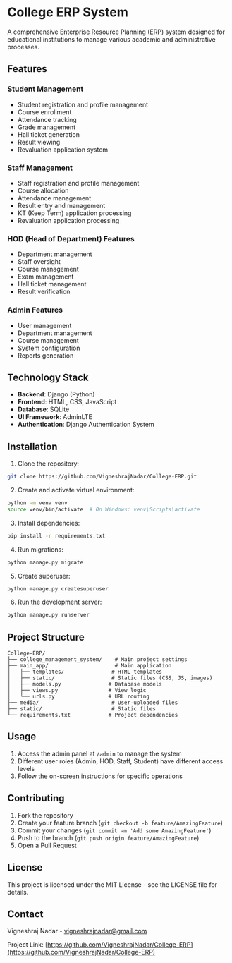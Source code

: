 # College ERP System

A comprehensive Enterprise Resource Planning (ERP) system designed for educational institutions to manage various academic and administrative processes.

## Features

### Student Management
- Student registration and profile management
- Course enrollment
- Attendance tracking
- Grade management
- Hall ticket generation
- Result viewing
- Revaluation application system

### Staff Management
- Staff registration and profile management
- Course allocation
- Attendance management
- Result entry and management
- KT (Keep Term) application processing
- Revaluation application processing

### HOD (Head of Department) Features
- Department management
- Staff oversight
- Course management
- Exam management
- Hall ticket management
- Result verification

### Admin Features
- User management
- Department management
- Course management
- System configuration
- Reports generation

## Technology Stack

- **Backend**: Django (Python)
- **Frontend**: HTML, CSS, JavaScript
- **Database**: SQLite
- **UI Framework**: AdminLTE
- **Authentication**: Django Authentication System

## Installation

1. Clone the repository:
```bash
git clone https://github.com/VigneshrajNadar/College-ERP.git
```

2. Create and activate virtual environment:
```bash
python -m venv venv
source venv/bin/activate  # On Windows: venv\Scripts\activate
```

3. Install dependencies:
```bash
pip install -r requirements.txt
```

4. Run migrations:
```bash
python manage.py migrate
```

5. Create superuser:
```bash
python manage.py createsuperuser
```

6. Run the development server:
```bash
python manage.py runserver
```

## Project Structure

```
College-ERP/
├── college_management_system/    # Main project settings
├── main_app/                     # Main application
│   ├── templates/               # HTML templates
│   ├── static/                  # Static files (CSS, JS, images)
│   ├── models.py               # Database models
│   ├── views.py                # View logic
│   └── urls.py                 # URL routing
├── media/                       # User-uploaded files
├── static/                      # Static files
└── requirements.txt            # Project dependencies
```

## Usage

1. Access the admin panel at `/admin` to manage the system
2. Different user roles (Admin, HOD, Staff, Student) have different access levels
3. Follow the on-screen instructions for specific operations

## Contributing

1. Fork the repository
2. Create your feature branch (`git checkout -b feature/AmazingFeature`)
3. Commit your changes (`git commit -m 'Add some AmazingFeature'`)
4. Push to the branch (`git push origin feature/AmazingFeature`)
5. Open a Pull Request

## License

This project is licensed under the MIT License - see the LICENSE file for details.

## Contact

Vigneshraj Nadar - [vigneshrajnadar@gmail.com](mailto:vigneshrajnadar@gmail.com)

Project Link: [https://github.com/VigneshrajNadar/College-ERP](https://github.com/VigneshrajNadar/College-ERP)
